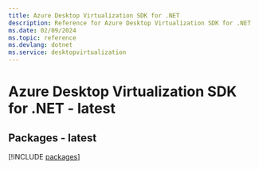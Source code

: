 ```yaml
---
title: Azure Desktop Virtualization SDK for .NET
description: Reference for Azure Desktop Virtualization SDK for .NET
ms.date: 02/09/2024
ms.topic: reference
ms.devlang: dotnet
ms.service: desktopvirtualization
---
```

# Azure Desktop Virtualization SDK for .NET - latest
## Packages - latest
[!INCLUDE [packages](desktop-virtualization-index.md)]
